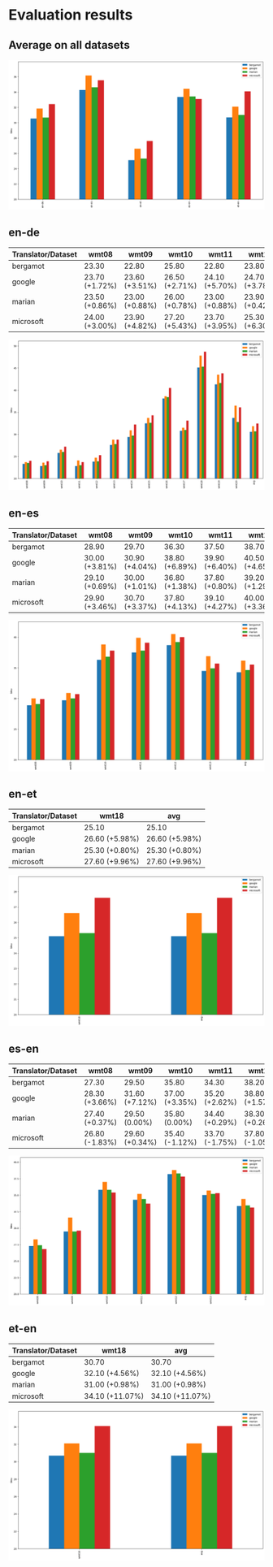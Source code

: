 # Evaluation results

## Average on all datasets

![All results](img/all.png)

## en-de

| Translator/Dataset | wmt08 | wmt09 | wmt10 | wmt11 | wmt12 | wmt13 | wmt14 | wmt15 | wmt16 | wmt17 | wmt18 | wmt19 | wmt20 | avg |
| --- | --- | --- | --- | --- | --- | --- | --- | --- | --- | --- | --- | --- | --- | --- |
| bergamot | 23.30 | 22.80 | 25.80 | 22.80 | 23.80 | 27.60 | 29.40 | 32.50 | 38.10 | 30.80 | 45.10 | 41.30 | 33.70 | 30.54 |
| google | 23.70 (+1.72%) | 23.60 (+3.51%) | 26.50 (+2.71%) | 24.10 (+5.70%) | 24.70 (+3.78%) | 28.80 (+4.35%) | 30.90 (+5.10%) | 33.70 (+3.69%) | 38.60 (+1.31%) | 31.50 (+2.27%) | 47.80 (+5.99%) | 43.50 (+5.33%) | 36.50 (+8.31%) | 31.84 (+4.26%) |
| marian | 23.50 (+0.86%) | 23.00 (+0.88%) | 26.00 (+0.78%) | 23.00 (+0.88%) | 23.90 (+0.42%) | 27.80 (+0.72%) | 29.70 (+1.02%) | 32.60 (+0.31%) | 38.40 (+0.79%) | 31.00 (+0.65%) | 45.30 (+0.44%) | 41.60 (+0.73%) | 32.80 (-2.67%) | 30.66 (+0.40%) |
| microsoft | 24.00 (+3.00%) | 23.90 (+4.82%) | 27.20 (+5.43%) | 23.70 (+3.95%) | 25.30 (+6.30%) | 28.80 (+4.35%) | 32.20 (+9.52%) | 34.30 (+5.54%) | 40.50 (+6.30%) | 33.10 (+7.47%) | 48.70 (+7.98%) | 43.80 (+6.05%) | 36.10 (+7.12%) | 32.43 (+6.20%) |

![Results](img/en-de.png)

## en-es

| Translator/Dataset | wmt08 | wmt09 | wmt10 | wmt11 | wmt12 | wmt13 | avg |
| --- | --- | --- | --- | --- | --- | --- | --- |
| bergamot | 28.90 | 29.70 | 36.30 | 37.50 | 38.70 | 34.50 | 34.27 |
| google | 30.00 (+3.81%) | 30.90 (+4.04%) | 38.80 (+6.89%) | 39.90 (+6.40%) | 40.50 (+4.65%) | 36.90 (+6.96%) | 36.17 (+5.54%) |
| marian | 29.10 (+0.69%) | 30.00 (+1.01%) | 36.80 (+1.38%) | 37.80 (+0.80%) | 39.20 (+1.29%) | 34.90 (+1.16%) | 34.63 (+1.07%) |
| microsoft | 29.90 (+3.46%) | 30.70 (+3.37%) | 37.80 (+4.13%) | 39.10 (+4.27%) | 40.00 (+3.36%) | 35.70 (+3.48%) | 35.53 (+3.70%) |

![Results](img/en-es.png)

## en-et

| Translator/Dataset | wmt18 | avg |
| --- | --- | --- |
| bergamot | 25.10 | 25.10 |
| google | 26.60 (+5.98%) | 26.60 (+5.98%) |
| marian | 25.30 (+0.80%) | 25.30 (+0.80%) |
| microsoft | 27.60 (+9.96%) | 27.60 (+9.96%) |

![Results](img/en-et.png)

## es-en

| Translator/Dataset | wmt08 | wmt09 | wmt10 | wmt11 | wmt12 | wmt13 | avg |
| --- | --- | --- | --- | --- | --- | --- | --- |
| bergamot | 27.30 | 29.50 | 35.80 | 34.30 | 38.20 | 35.00 | 33.35 |
| google | 28.30 (+3.66%) | 31.60 (+7.12%) | 37.00 (+3.35%) | 35.20 (+2.62%) | 38.80 (+1.57%) | 35.70 (+2.00%) | 34.43 (+3.25%) |
| marian | 27.40 (+0.37%) | 29.50 (0.00%) | 35.80 (0.00%) | 34.40 (+0.29%) | 38.30 (+0.26%) | 35.20 (+0.57%) | 33.43 (+0.25%) |
| microsoft | 26.80 (-1.83%) | 29.60 (+0.34%) | 35.40 (-1.12%) | 33.70 (-1.75%) | 37.80 (-1.05%) | 35.30 (+0.86%) | 33.10 (-0.75%) |

![Results](img/es-en.png)

## et-en

| Translator/Dataset | wmt18 | avg |
| --- | --- | --- |
| bergamot | 30.70 | 30.70 |
| google | 32.10 (+4.56%) | 32.10 (+4.56%) |
| marian | 31.00 (+0.98%) | 31.00 (+0.98%) |
| microsoft | 34.10 (+11.07%) | 34.10 (+11.07%) |

![Results](img/et-en.png)